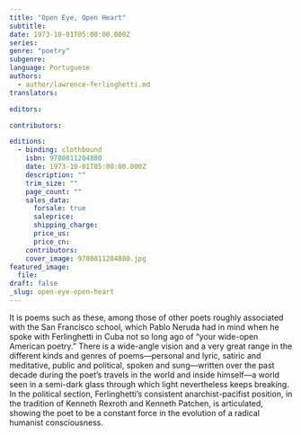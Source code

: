 ```yaml
---
title: "Open Eye, Open Heart"
subtitle:
date: 1973-10-01T05:00:00.000Z
series:
genre: "poetry"
subgenre:
language: Portuguese
authors:
  - author/lawrence-ferlinghetti.md
translators:

editors:

contributors:

editions:
  - binding: clothbound
    isbn: 9780811204880
    date: 1973-10-01T05:00:00.000Z
    description: ""
    trim_size: ""
    page_count: ""
    sales_data:
      forsale: true
      saleprice:
      shipping_charge:
      price_us:
      price_cn:
    contributors:
    cover_image: 9780811204880.jpg
featured_image:
  file:
draft: false
_slug: open-eye-open-heart
---
```


It is poems such as these, among those of other poets roughly associated with the San Francisco school, which Pablo Neruda had in mind when he spoke with Ferlinghetti in Cuba not so long ago of “your wide-open American poetry.” There is a wide-angle vision and a very great range in the different kinds and genres of poems––personal and lyric, satiric and meditative, public and political, spoken and sung––written over the past decade during the poet’s travels in the world and inside himself––a world seen in a semi-dark glass through which light nevertheless keeps breaking. In the political section, Ferlinghetti’s consistent anarchist-pacifist position, in the tradition of Kenneth Rexroth and Kenneth Patchen, is articulated, showing the poet to be a constant force in the evolution of a radical humanist consciousness.
